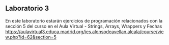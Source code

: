 ## Laboratorio 3
En este laboratorio estarán ejercicios de programación relacionados con la sección 5 del curso en el Aula Virtual - Strings, Arrays, Wrappers y Fechas
https://aulavirtual3.educa.madrid.org/ies.alonsodeavellan.alcala/course/view.php?id=62&section=5



